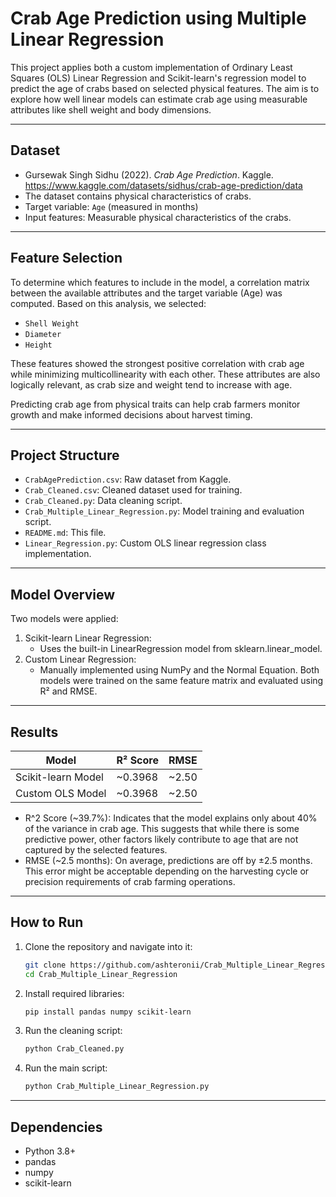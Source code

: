# Crab Age Prediction using Multiple Linear Regression

This project applies both a custom implementation of Ordinary Least Squares (OLS) Linear Regression and Scikit-learn's regression model to predict the age of crabs based on selected physical features. The aim is to explore how well linear models can estimate crab age using measurable attributes like shell weight and body dimensions.

---

## Dataset

- Gursewak Singh Sidhu (2022). *Crab Age Prediction*. Kaggle. https://www.kaggle.com/datasets/sidhus/crab-age-prediction/data
- The dataset contains physical characteristics of crabs.
- Target variable: `Age` (measured in months)
- Input features: Measurable physical characteristics of the crabs.

---

## Feature Selection

To determine which features to include in the model, a correlation matrix between the available attributes and the target variable (Age) was computed. Based on this analysis, we selected:
- `Shell Weight`
- `Diameter`
- `Height`

These features showed the strongest positive correlation with crab age while minimizing multicollinearity with each other. These attributes are also logically relevant, as crab size and weight tend to increase with age.

Predicting crab age from physical traits can help crab farmers monitor growth and make informed decisions about harvest timing.

---

## Project Structure

- `CrabAgePrediction.csv`: Raw dataset from Kaggle.
- `Crab_Cleaned.csv`: Cleaned dataset used for training.
- `Crab_Cleaned.py`: Data cleaning script.
- `Crab_Multiple_Linear_Regression.py`: Model training and evaluation script.
- `README.md`: This file.
- `Linear_Regression.py`: Custom OLS linear regression class implementation.

---

## Model Overview

Two models were applied:
1. Scikit-learn Linear Regression:
   - Uses the built-in LinearRegression model from sklearn.linear_model.
2. Custom Linear Regression:
   - Manually implemented using NumPy and the Normal Equation.
Both models were trained on the same feature matrix and evaluated using R² and RMSE.

---

## Results

| Model              | R² Score | RMSE   |
| ------------------ | -------- | ------ |
| Scikit-learn Model | \~0.3968 | \~2.50 |
| Custom OLS Model   | \~0.3968 | \~2.50 |

- R^2 Score (~39.7%): Indicates that the model explains only about 40% of the variance in crab age. This suggests that while there is some predictive power, other factors likely contribute to age that are not captured by the selected features.
- RMSE (~2.5 months): On average, predictions are off by ±2.5 months. This error might be acceptable depending on the harvesting cycle or precision requirements of crab farming operations.

---

## How to Run

1. Clone the repository and navigate into it:
   ```bash
   git clone https://github.com/ashteronii/Crab_Multiple_Linear_Regression.git
   cd Crab_Multiple_Linear_Regression
   ```
2. Install required libraries:
   ```bash
   pip install pandas numpy scikit-learn
   ```
3. Run the cleaning script:
   ```bash
   python Crab_Cleaned.py
   ```
4. Run the main script:
   ```bash
   python Crab_Multiple_Linear_Regression.py
   ```
   
---

## Dependencies

- Python 3.8+
- pandas
- numpy
- scikit-learn


